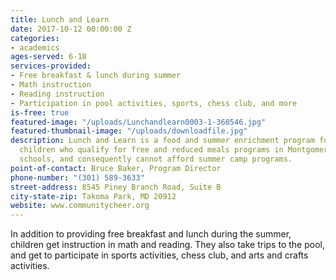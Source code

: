 ```yaml
---
title: Lunch and Learn
date: 2017-10-12 00:00:00 Z
categories:
- academics
ages-served: 6-18
services-provided:
- Free breakfast & lunch during summer
- Math instruction
- Reading instruction
- Participation in pool activities, sports, chess club, and more
is-free: true
featured-image: "/uploads/Lunchandlearn0003-1-360546.jpg"
featured-thumbnail-image: "/uploads/downloadfile.jpg"
description: Lunch and Learn is a food and summer enrichment program for school-aged
  children who qualify for free and reduced meals programs in Montgomery County public
  schools, and consequently cannot afford summer camp programs.
point-of-contact: Bruce Baker, Program Director
phone-number: "(301) 589-3633"
street-address: 8545 Piney Branch Road, Suite B
city-state-zip: Takoma Park, MD 20912
website: www.communitycheer.org
---
```


In addition to providing free breakfast and lunch during the summer, children get instruction in math and reading. They also take trips to the pool, and get to participate in sports activities, chess club, and arts and crafts activities.
